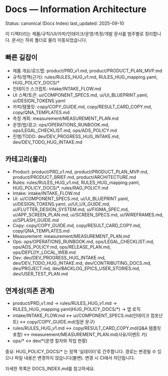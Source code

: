 # Docs — Information Architecture

Status: canonical (Docs Index)
last_updated: 2025-09-10

이 디렉터리는 제품/규칙/UI/카피/인테이크/운영/측정/개발 문서를 범주별로 정리합니다. 문서는 하위 폴더로 물리 이동되었습니다.

## 빠른 길잡이
- 제품 개요/로드맵: product/PRD_v1.md, product/PRODUCT_PLAN_MVP.md
- 규칙/정책(근거): rules/RULES_HUG_v1.md, RULES_HUG_mapping.yaml, HUG_POLICY_DOCS/*
- 인테이크 스크립트: intake/INTAKE_FLOW.md
- UI 스펙/토큰: ui/COMPONENT_SPECS.md, ui/UI_BLUEPRINT.yaml, ui/DESIGN_TOKENS.yaml
- 카피/템플릿: copy/COPY_GUIDE.md, copy/RESULT_CARD_COPY.md, copy/QNA_TEMPLATES.md
- 측정 계획: measurement/MEASUREMENT_PLAN.md
- 운영/법/광고: ops/OPERATIONS_RUNBOOK.md, ops/LEGAL_CHECKLIST.md, ops/ADS_POLICY.md
- 진행/TODO: dev/DEV_PROGRESS_HUG_INTAKE.md, dev/DEV_TODO_HUG_INTAKE.md

## 카테고리(물리)
- Product: product/PRD_v1.md, product/PRODUCT_PLAN_MVP.md, product/PRODUCT_BRIEF.md, product/ARCHITECTURE.md
- Rules: rules/RULES_HUG_v1.md, RULES_HUG_mapping.yaml, HUG_POLICY_DOCS/*, rules/RAG_POLICY.md
- Intake: intake/INTAKE_FLOW.md
- UI: ui/COMPONENT_SPECS.md, ui/UI_BLUEPRINT.yaml, ui/DESIGN_TOKENS.yaml, ui/UI_UX_GUIDE.md, ui/FLUTTER_DESIGN_SYSTEM.md, ui/FIGMA_SPEC.md, ui/APP_SCREEN_PLAN.md, ui/SCREEN_SPECS.md, ui/WIREFRAMES.md, ui/SPLASH_GUIDE.md
- Copy: copy/COPY_GUIDE.md, copy/RESULT_CARD_COPY.md, copy/QNA_TEMPLATES.md
- Measurement: measurement/MEASUREMENT_PLAN.md
- Ops: ops/OPERATIONS_RUNBOOK.md, ops/LEGAL_CHECKLIST.md, ops/ADS_POLICY.md, ops/RELEASE_PLAN.md, ops/DEPLOY_LOCAL_WEB.md
- Dev: dev/DEV_PROGRESS_HUG_INTAKE.md, dev/DEV_TODO_HUG_INTAKE.md, dev/CONTRIBUTING_DOCS.md, dev/PROJECT.md, dev/BACKLOG_EPICS_USER_STORIES.md, dev/USER_TEST_PLAN.md

## 연계성(의존 관계)
- product/PRD_v1.md → rules/RULES_HUG_v1.md → RULES_HUG_mapping.yaml(HUG_POLICY_DOCS/*) → 앱 로직
- intake/INTAKE_FLOW.md ↔ ui/COMPONENT_SPECS.md(인테이크 컴포넌트) ↔ copy/COPY_GUIDE.md(질문 문구)
- rules/RULES_HUG_v1.md ↔ copy/RESULT_CARD_COPY.md(Q&A 템플릿 포함) ↔ measurement/MEASUREMENT_PLAN.md(사유/이벤트 키)
- ops/* ↔ dev/*(운영 절차와 작업 현황)

중요: HUG_POLICY_DOCS/* 는 정책 ‘실데이터’로 간주합니다. 경로는 변경될 수 있으나 파일 내용은 변경하지 않습니다(불변). 변경 시 CI에서 차단됩니다.

자세한 목록은 DOCS_INDEX.md를 참고하세요.
